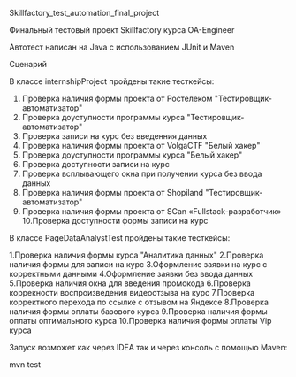 Skillfactory_test_automation_final_project

Финальный тестовый проект Skillfactory курса OA-Engineer

Автотест написан на Java с использованием JUnit и Maven

Сценарий

В классе internshipProject пройдены такие тесткейсы:

1. Проверка наличия формы проекта от Ростелеком "Тестировщик-автоматизатор"
2. Проверка доуступности программы курса "Тестировщик-автоматизатор"
3. Проверка записи на курс без введенния данных
4. Проверка наличия формы проекта от VolgaCTF "Белый хакер"
5. Проверка доуступности программы курса "Белый хакер"
6. Проверка доступности записи на курс
7. Проверка всплывающего окна при получении курса без ввода данных
8. Проверка наличия формы проекта от Shopiland "Тестировщик-автоматизатор"
9. Проверка наличия формы проекта от SCan «Fullstack-разработчик»
10.Проверка доступности формы записи на курс

В классе PageDataAnalystTest пройдены такие тесткейсы:

1.Проверка наличия формы курса "Аналитика данных"
2.Проверка наличия формы для записи на курс
3.Оформление заявки на курс с корректными данными
4.Оформление заявки без ввода данных
5.Проверка наличия окна для введения промокода
6.Проверка коррекности воспроизведения видеоотзыва на курс
7.Проверка корректного перехода по ссылке с отзывом на Яндексе
8.Проверка наличия формы оплаты базового курса
9.Проверка наличия формы оплаты оптимального курса
10.Проверка наличия формы оплаты Vip курса

Запуск возможет как через IDEA так и через консоль c помощью Maven:

mvn test

